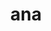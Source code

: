 ---
category: 3-letters
denotation: null
name: ana
reference_link: https://www.etymonline.com/word/ana
root_language: null
root_name: null
title: ana
type: free
word_sums:
- respelling: ana
  sum: 'Ana + '
---